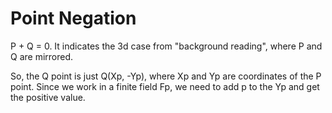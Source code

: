 # Point Negation

P + Q = 0. It indicates the 3d case from "background reading", where P and Q are mirrored.

So, the Q point is just Q(Xp, -Yp), where Xp and Yp are coordinates of the P point. Since we work in a finite field Fp, we need to add p to the Yp and get the positive value.
